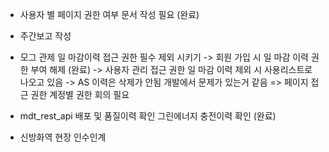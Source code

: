 - 사용자 별 페이지 권한 여부 문서 작성 필요 (완료) 
- 주간보고 작성
- 모그 관제 일 마감이력 접근 권한 필수 제외 시키기
  -> 회원 가입 시 일 마감 이력 권한 부여 해제 (완료)
  -> 사용자 관리 접근 권한 일 마감 이력 제외 시 사용리스트로 나오고 있음
  -> AS 이력은 삭제가 안됨 개발에서 문제가 있는거 같음
  => 페이지 접근 권한 계정별 권한 회의 필요 

- mdt_rest_api 배포 및 품질이력 확인  그린에너지 충전이력 확인 (완료)
- 신방화역 현장 인수인계